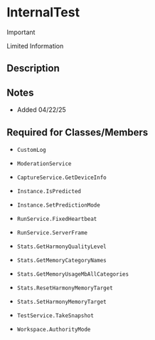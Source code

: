 # InternalTest

> [!IMPORTANT]
> Limited Information

## Description

## Notes
- Added 04/22/25

## Required for Classes/Members
- `CustomLog`
- `ModerationService`

- `CaptureService.GetDeviceInfo`
- `Instance.IsPredicted`
- `Instance.SetPredictionMode`
- `RunService.FixedHeartbeat`
- `RunService.ServerFrame`
- `Stats.GetHarmonyQualityLevel`
- `Stats.GetMemoryCategoryNames`
- `Stats.GetMemoryUsageMbAllCategories`
- `Stats.ResetHarmonyMemoryTarget`
- `Stats.SetHarmonyMemoryTarget`
- `TestService.TakeSnapshot`
- `Workspace.AuthorityMode`
